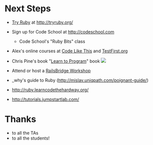 # Next Steps

* [Try Ruby](http://tryruby.org/) at <http://tryruby.org/>
* Sign up for Code School at <http://codeschool.com>
  * Code School's "Ruby Bits" class
* Alex's online courses at [Code Like This](http://codelikethis.com) and [TestFirst.org](http://testfirst.org)
* Chris Pine's book "[Learn to Program](http://www.amazon.com/gp/product/1934356360/ref=as_li_ss_il?ie=UTF8&camp=1789&creative=390957&creativeASIN=1934356360&linkCode=as2&tag=alexchaffeeco-20)" book <a href="http://www.amazon.com/gp/product/1934356360/ref=as_li_ss_il?ie=UTF8&camp=1789&creative=390957&creativeASIN=1934356360&linkCode=as2&tag=alexchaffeeco-20"><img border="0" src="http://ws-na.amazon-adsystem.com/widgets/q?_encoding=UTF8&ASIN=1934356360&Format=_SL110_&ID=AsinImage&MarketPlace=US&ServiceVersion=20070822&WS=1&tag=alexchaffeeco-20" ></a><img src="http://ir-na.amazon-adsystem.com/e/ir?t=alexchaffeeco-20&l=as2&o=1&a=1934356360" width="1" height="1" border="0" alt="" style="border:none !important; margin:0px !important;" />
* Attend or host a [RailsBridge Workshop](http://railsbridge.org)

* _why's guide to Ruby (http://mislav.uniqpath.com/poignant-guide/)

* <http://ruby.learncodethehardway.org/>
* <http://tutorials.jumpstartlab.com/>

# Thanks

* to all the TAs
* to all the students!

